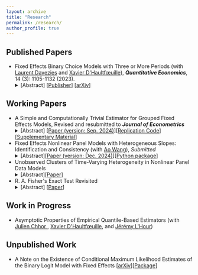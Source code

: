 ```yaml
---
layout: archive
title: "Research"
permalink: /research/
author_profile: true
---
```



## Published Papers
<ul>
 <li>Fixed Effects Binary Choice Models with Three or More Periods (with <a href="https://sites.google.com/view/laurentdavezies/about-me">Laurent Davezies</a> and <a href="https://faculty.crest.fr/xdhaultfoeuille/">Xavier D'Haultfœuille</a>),  <em><b>Quantitative Economics</b></em>, 14 (3): 1105-1132 (2023). 
<details><summary>[Abstract] [<a href="https://www.econometricsociety.org/publications/quantitative-economics/2023/07/01/Fixed-effects-binary-choice-models-with-three-or-more-periods">Publisher</a>] [<a href="https://arxiv.org/pdf/2009.08108v4.pdf">arXiv</a>]</summary>
<p>
<em>We consider fixed effects binary choice models with a fixed number of periods $T$ and without a large support condition on the regressors. If the time-varying unobserved terms are i.i.d. with known distribution $F$, Chamberlain (2010) shows that the common slope parameter is point identified if and only if $F$ is logistic. However, he only considers in his proof $T=2$. We show that actually, the result does not generalize to $T\geq 3$: the common slope parameter can be identified when $F$ belongs to a family including the logit distribution. Identification is based on a conditional moment restriction. Under restrictions on the covariates, these moment conditions lead to point identification of relative effects. Finally, if $T=3$ and mild conditions hold, GMM estimators based on these conditional moment restrictions reach the semiparametric efficiency bound.
 </em>
</p>
</details>
 </li>
 </ul>

## Working Papers

<ul>
 <li>A Simple and Computationally Trivial Estimator for Grouped Fixed Effects Models, Revised and resubmitted to <em><b>Journal of Econometrics</b></em>
<details><summary>[Abstract] [<a href="https://arxiv.org/abs/2203.08879">Paper (version: Sep. 2024)</a>][<a href="https://github.com/martinmugnier/TPWD-Estimators">Replication Code</a>][<a href="https://martinmugnier.github.io/files/a_simple_and_computationally_trivial_estimator_Supplemental_Material.pdf">Supplementary Material</a>]</summary>
<p>
<em> This paper introduces a new fixed effects estimator for linear panel data models with clustered time patterns of unobserved heterogeneity. The method avoids non-convex and combinatorial optimization by combining a preliminary consistent estimator of the slope coefficient, an agglomerative pairwise-differencing clustering of cross-sectional units, and a pooled ordinary least squares regression. Asymptotic guarantees are established in a framework where $T$ can grow at any power of $N$, as both $N$ and $T$ approach infinity. Unlike most existing approaches, the proposed estimator is computationally straightforward and does not require a known upper bound on the number of groups. As existing approaches, this method leads to a consistent estimation of well-separated groups and an estimator of common parameters asymptotically equivalent to the infeasible regression controlling for the true groups. An application revisits the statistical association between income and democracy.
 </em>
</p>
</details>
 <li>Fixed Effects Nonlinear Panel Models with Heterogeneous Slopes: Identification and Consistency (with <a href="https://sites.google.com/view/aowang-economics/home">Ao Wang</a>), <em>Submitted</em> <details><summary>[Abstract][<a href="https://papers.ssrn.com/sol3/papers.cfm?abstract_id=4186349">Paper (version: Dec. 2024)</a>][<a href="https://github.com/martinmugnier/nlmfe">Python package</a>]</summary>
  <p>
   <em> We study a class of two-way fixed effects index function models with a nonparametric link function and individual- (or time-) specific slopes. Our model alleviates potential misspecification errors due to the common practice of specifying a known link function such as Gaussian and its tail behavior. It also enables to incorporate richer unobserved heterogeneity in the marginal effects of covariates via heterogeneous slopes across individuals.  We show the identification of the link function as well as the slopes and fixed effects parameters when both individual and time dimensions are large. We propose a nonparametric consistency result for the fixed effects sieve maximum likelihood estimators. Finally, we apply our method to the study of establishing exportation and illustrate the consequences of imposing Gaussian link function and homogeneity on the slope of distance. 
   </em>
  </p>
  <sub> This paper supersedes "Identification and (Fast) Estimation of Large Nonlinear Panel Models with Two-Way Fixed Effects". </sub>
  </details>
  </li>
  <li>Unobserved Clusters of Time-Varying Heterogeneity in Nonlinear Panel Data Models
   <details><summary>[Abstract][<a href="https://drive.google.com/file/d/1KhmV8tOcoGdIMMpQ4aaw0ddvyeL5tG4V/view?usp=sharing">Paper</a>]</summary>
  <p>
   <em>In studies based on longitudinal data, researchers often assume time-invariant unobserved heterogeneity or linear-in-parameters conditional expectations. Violation of these assumptions may lead to poor counterfactuals. I study the identification and estimation of a large class of nonlinear grouped fixed effects (NGFE) models where the relationship between observed covariates and cross-sectional unobserved heterogeneity is left unrestricted but the latter only takes a restricted number of paths over time. I show that the corresponding ``clusters'' and the nonparametrically specified link function can be point-identified when both dimensions of the panel are large. I propose a semiparametric NGFE estimator and establish its large sample  properties in popular binary and count outcome models. Distinctive features of the NGFE estimator are that it is asymptotically normal unbiased at parametric rates, and it allows for the number of periods to grow slowly with the number of cross-sectional units. Monte Carlo simulations suggest good finite sample performance. I apply this new method to revisit the so-called inverted-U relationship between product market competition and innovation. Allowing for clustered patterns of time-varying unobserved heterogeneity leads to a less pronounced inverted-U relationship.
   </em>
  </p>
  </details>
  </li>
   </li>
 <li>R. A. Fisher's Exact Test Revisited
<details><summary>[Abstract] [<a href="https://arxiv.org/abs/2407.07251">Paper</a>]</summary>
<p>
<em> This note provides a conceptual clarification of Ronald Aylmer Fisher's (1935) pioneering exact test in the context of the Lady Testing Tea experiment. It unveils a critical implicit assumption in Fisher's calibration: the taster minimizes expected misclassification given fixed probabilistic information. Without similar assumptions or an explicit alternative hypothesis, the rationale behind Fisher's specification of the rejection region remains unclear.
 </em>
</p>
</details>
 </li>
  
 </ul>



## Work in Progress

<ul>
 <li> Asymptotic  Properties  of  Empirical  Quantile-Based Estimators (with <a href="https://julienchhor.github.io"> Julien Chhor </a>, <a href="https://faculty.crest.fr/xdhaultfoeuille/">Xavier D'Haultfœuille</a>, and <a href="https://sites.google.com/site/jeremylhour/">Jérémy L'Hour</a>)</li>
</ul>

## Unpublished Work

<ul>
  <li> A Note on the Existence of Conditional Maximum Likelihood Estimates of the Binary Logit Model with Fixed Effects [<a href="https://arxiv.org/abs/2009.09998">arXiv</a>][<a href="https://github.com/martinmugnier/BinLogitCMLE">Package</a>]  </li>
 </ul>
 
